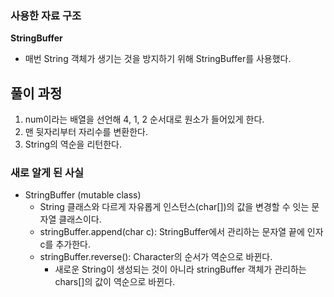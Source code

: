### 사용한 자료 구조

**StringBuffer**
- 매번 String 객체가 생기는 것을 방지하기 위해 StringBuffer를 사용했다.

##  풀이 과정
1. num이라는 배열을 선언해 4, 1, 2 순서대로 원소가 들어있게 한다.
2. 맨 뒷자리부터 자리수를 변환한다.
3. String의 역순을 리턴한다.
    
### 새로 알게 된 사실

- StringBuffer (mutable class)
    - String 클래스와 다르게 자유롭게 인스턴스(char[])의 값을 변경할 수 잇는 문자열 클래스이다.
    - stringBuffer.append(char c): StringBuffer에서 관리하는 문자열 끝에 인자 c를 추가한다.
    - stringBuffer.reverse(): Character의 순서가 역순으로 바뀐다.
        - 새로운 String이 생성되는 것이 아니라 stringBuffer 객체가 관리하는 chars[]의 값이 역순으로 바뀐다.